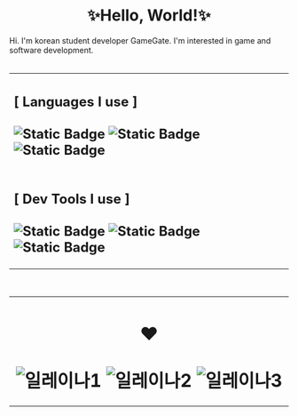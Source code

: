 <div align="center">
  <h1>✨Hello, World!✨</h1>
</div>
<t>Hi. I'm korean student developer GameGate. I'm interested in game and software development.</t>
<div align="center">
  <br>
  <table>
    <tr>
      <td width="2000">
        <h2>[ Languages I use ]
          <br>
          <br>
          <img alt="Static Badge" src="https://img.shields.io/badge/C-blue?logo=c">
          <img alt="Static Badge" src="https://img.shields.io/badge/C%23-darkviolet?logo=csharp">
          <img alt="Static Badge" src="https://img.shields.io/badge/Python-gold?logo=python">
          <br>
        </h2>
      </td>
    </tr>
    <tr>
      <td width="2000">
        <h2>[ Dev Tools I use ]
          <br>
          <br>
          <img alt="Static Badge" src="https://img.shields.io/badge/Visual_Studio-%235C2D91?logo=visualstudio">
          <img alt="Static Badge" src="https://img.shields.io/badge/Visual_Studio_Code-%23007ACC?logo=visualstudio">
           <img alt="Static Badge" src="https://img.shields.io/badge/Unity-black?logo=unity">
          <br>
        </h2>
      </td>
    </tr>
  </table>
  <br>
  <table>
    <tr>
      <td width="2000" align="center">
        <h1>❤️
          <br>
          <br>
          <img src="https://drive.google.com/uc?id=1K8yw_ZqPFy9xn1oNZBxSni8v4CgxLOgs" alt="일레이나1">
          <img src="https://drive.google.com/uc?id=1bReMuv6a3_IRUSiapEh1A3oEcm8oyPCC" alt="일레이나2">
          <img src="https://drive.google.com/uc?id=1mDdNh9JCzKYkxZRsVm-4Enr19GGpWTJW" alt="일레이나3">
        </h1>
      </td>
    </tr>
  </table>
  
</div>
